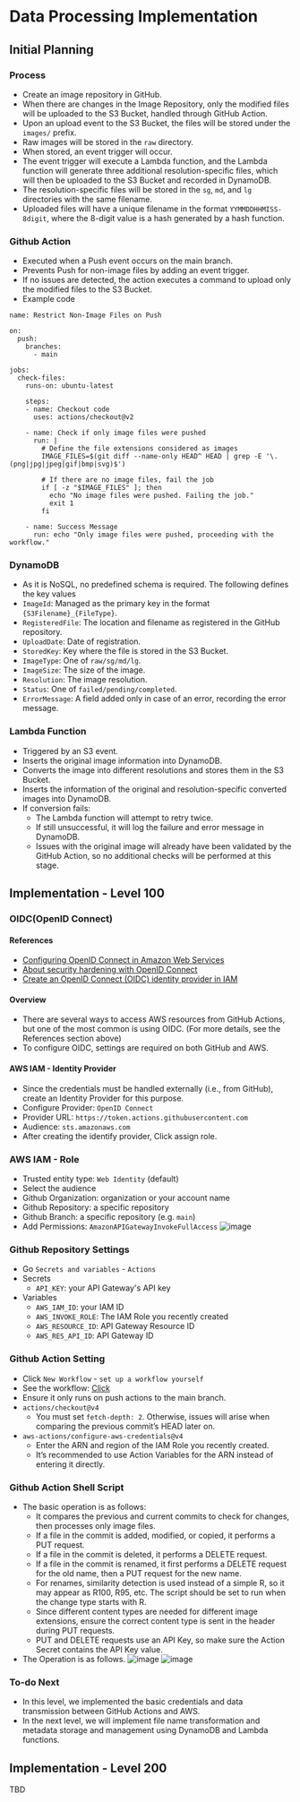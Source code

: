 # Data Processing Implementation
## Initial Planning
### Process
- Create an image repository in GitHub.
- When there are changes in the Image Repository, only the modified files will be uploaded to the S3 Bucket, handled through GitHub Action.
- Upon an upload event to the S3 Bucket, the files will be stored under the `images/` prefix.
- Raw images will be stored in the `raw` directory.
- When stored, an event trigger will occur.
- The event trigger will execute a Lambda function, and the Lambda function will generate three additional resolution-specific files, which will then be uploaded to the S3 Bucket and recorded in DynamoDB.
- The resolution-specific files will be stored in the `sg`, `md`, and `lg` directories with the same filename.
- Uploaded files will have a unique filename in the format `YYMMDDHHMISS-8digit`, where the 8-digit value is a hash generated by a hash function.

### Github Action
- Executed when a Push event occurs on the main branch.
- Prevents Push for non-image files by adding an event trigger.
- If no issues are detected, the action executes a command to upload only the modified files to the S3 Bucket.
- Example code
```
name: Restrict Non-Image Files on Push

on:
  push:
    branches:
      - main

jobs:
  check-files:
    runs-on: ubuntu-latest

    steps:
    - name: Checkout code
      uses: actions/checkout@v2

    - name: Check if only image files were pushed
      run: |
        # Define the file extensions considered as images
        IMAGE_FILES=$(git diff --name-only HEAD^ HEAD | grep -E '\.(png|jpg|jpeg|gif|bmp|svg)$')

        # If there are no image files, fail the job
        if [ -z "$IMAGE_FILES" ]; then
          echo "No image files were pushed. Failing the job."
          exit 1
        fi

    - name: Success Message
      run: echo "Only image files were pushed, proceeding with the workflow."
```

### DynamoDB
- As it is NoSQL, no predefined schema is required. The following defines the key values
- `ImageId`: Managed as the primary key in the format `{S3Filename}_{FileType}`.
- `RegisteredFile`: The location and filename as registered in the GitHub repository.
- `UploadDate`: Date of registration.
- `StoredKey`: Key where the file is stored in the S3 Bucket.
- `ImageType`: One of `raw/sg/md/lg`.
- `ImageSize`: The size of the image.
- `Resolution`: The image resolution.
- `Status`: One of `failed/pending/completed`.
- `ErrorMessage`: A field added only in case of an error, recording the error message.

### Lambda Function
- Triggered by an S3 event.
- Inserts the original image information into DynamoDB.
- Converts the image into different resolutions and stores them in the S3 Bucket.
- Inserts the information of the original and resolution-specific converted images into DynamoDB.
- If conversion fails:
  - The Lambda function will attempt to retry twice.
  - If still unsuccessful, it will log the failure and error message in DynamoDB.
  - Issues with the original image will already have been validated by the GitHub Action, so no additional checks will be performed at this stage.

## Implementation - Level 100
### OIDC(OpenID Connect) 
#### References
- [Configuring OpenID Connect in Amazon Web Services](https://docs.github.com/en/actions/security-for-github-actions/security-hardening-your-deployments/configuring-openid-connect-in-amazon-web-services)
- [About security hardening with OpenID Connect](https://docs.github.com/en/actions/security-for-github-actions/security-hardening-your-deployments/about-security-hardening-with-openid-connect)
- [Create an OpenID Connect (OIDC) identity provider in IAM](https://docs.aws.amazon.com/IAM/latest/UserGuide/id_roles_providers_create_oidc.html)

#### Overview
- There are several ways to access AWS resources from GitHub Actions, but one of the most common is using OIDC. (For more details, see the References section above)
- To configure OIDC, settings are required on both GitHub and AWS.

#### AWS IAM - Identity Provider
- Since the credentials must be handled externally (i.e., from GitHub), create an Identity Provider for this purpose.
- Configure Provider: `OpenID Connect`
- Provider URL: `https://token.actions.githubusercontent.com`
- Audience: `sts.amazonaws.com`
- After creating the identify provider, Click assign role.

### AWS IAM - Role
- Trusted entity type: `Web Identity` (default)
- Select the audience
- Github Organization: organization or your account name
- Github Repository: a specific repository
- Github Branch: a specific repository (e.g. `main`)
- Add Permissions: `AmazonAPIGatewayInvokeFullAccess`
![image](https://github.com/user-attachments/assets/71c3a70c-7c1f-4687-8a52-03d5f1468d79)

### Github Repository Settings
- Go `Secrets and variables` - `Actions`
- Secrets
  - `API_KEY`: your API Gateway's API key
- Variables
  - `AWS_IAM_ID`: your IAM ID
  - `AWS_INVOKE_ROLE`: The IAM Role you recently created
  - `AWS_RESOURCE_ID`: API Gateway Resource ID
  - `AWS_RES_API_ID`: API Gateway ID

### Github Action Setting
- Click `New Workflow` - `set up a workflow yourself`
- See the workflow: [Click](https://github.com/realworldismine/snail-images/blob/main/.github/workflows/api.yml)
- Ensure it only runs on push actions to the main branch.
- `actions/checkout@v4`
  - You must set `fetch-depth: 2`. Otherwise, issues will arise when comparing the previous commit’s HEAD later on.
- `aws-actions/configure-aws-credentials@v4`
  - Enter the ARN and region of the IAM Role you recently created.
  - It’s recommended to use Action Variables for the ARN instead of entering it directly.

### Github Action Shell Script
- The basic operation is as follows:
  - It compares the previous and current commits to check for changes, then processes only image files.
  - If a file in the commit is added, modified, or copied, it performs a PUT request.
  - If a file in the commit is deleted, it performs a DELETE request.
  - If a file in the commit is renamed, it first performs a DELETE request for the old name, then a PUT request for the new name.
  - For renames, similarity detection is used instead of a simple R, so it may appear as R100, R95, etc. The script should be set to run when the change type starts with R.
  - Since different content types are needed for different image extensions, ensure the correct content type is sent in the header during PUT requests.
  - PUT and DELETE requests use an API Key, so make sure the Action Secret contains the API Key value.
- The Operation is as follows.
![image](https://github.com/user-attachments/assets/7770b568-cc3d-48ce-a0c7-15676220e06c)
![image](https://github.com/user-attachments/assets/b05e9c6a-1bdd-46ff-8682-c2383464f20e)

### To-do Next
- In this level, we implemented the basic credentials and data transmission between GitHub Actions and AWS.
- In the next level, we will implement file name transformation and metadata storage and management using DynamoDB and Lambda functions.

## Implementation - Level 200
TBD
